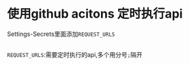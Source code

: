 # 使用github acitons 定时执行api
Settings-Secrets里面添加`REQUEST_URLS`
##
`REQUEST_URLS`:需要定时执行的api,多个用分号`;`隔开



